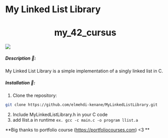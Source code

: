 # My Linked List Library
<h1 align="center" ><strong>my_42_cursus</strong></h1>

![](https://img.shields.io/badge/ekenane-green?logo=42&style=for-the-badge&labelColor=black)

##### Description 📄:
My Linked List Library is a simple implementation of a singly linked list in C.

##### Installation 🔰:
1. Clone the repository: 
```sh
git clone https://github.com/elmehdi-kenane/MyLinkedListLibrary.git
```
2. Include MyLinkedListLibrary.h in your C code
3. add llist.a in runtime
`ex. gcc -c main.c -o program llist.a`

**Big thanks to portfolio course (https://portfoliocourses.com) <3 **